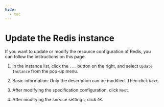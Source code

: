 ```yaml
---
hide:
  - toc
---
```


# Update the Redis instance

If you want to update or modify the resource configuration of Redis, you can follow the instructions on this page.

1. In the instance list, click the `...` button on the right, and select `Update Instance` from the pop-up menu.

    <!--screenshot-->

2. Basic information: Only the description can be modified. Then click `Next`.

    <!--screenshot-->

3. After modifying the specification configuration, click `Next`.

    <!--screenshot-->

4. After modifying the service settings, click `OK`.

    <!--screenshot-->